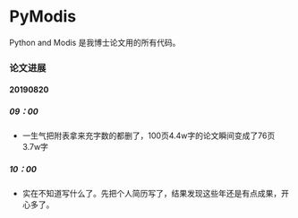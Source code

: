 # PyModis
Python and Modis
是我博士论文用的所有代码。

### 论文进展

#### 20190820

##### 09：00
- 一生气把附表拿来充字数的都删了，100页4.4w字的论文瞬间变成了76页 3.7w字

##### 10：00
- 实在不知道写什么了。先把个人简历写了，结果发现这些年还是有点成果，开心多了。


